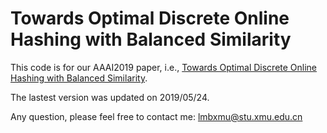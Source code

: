 # Towards Optimal Discrete Online Hashing with Balanced Similarity

This code is for our AAAI2019 paper, i.e., <a href ="https://arxiv.org/abs/1901.10185">Towards Optimal Discrete Online Hashing with Balanced Similarity</a>.

The lastest version was updated on 2019/05/24.

Any question, please feel free to contact me: lmbxmu@stu.xmu.edu.cn
